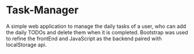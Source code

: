 # Task-Manager

A simple web application to manage the daily tasks of a user, who can add the daily TODOs and delete them when it is completed.
Bootstrap was used to refine the frontEnd and JavaScript as the backend paired with localStorage api.
